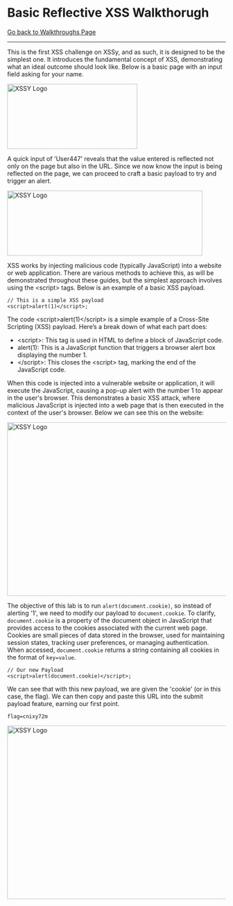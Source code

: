 <h1>Basic Reflective XSS Walkthorugh</h1>
<a href="main.html">Go back to Walkthroughs Page</a>
<hr>

<p>This is the first XSS challenge on XSSy, and as such, it is designed to be the simplest one. It introduces the fundamental concept of XSS, demonstrating what an ideal outcome should look like. Below is a basic page with an input field asking for your name.</p>

<div style="text-align: left;">
  <img src="https://raw.githubusercontent.com/Hpanton447/CyberBlog/89fc110165cc5825a0d3cca5094faf75f12f22f9/XSSy/images/basicReflectiveXSS/image1.png" alt="XSSY Logo" width="300" height="150">
</div>

<p> A quick input of 'User447' reveals that the value entered is reflected not only on the page but also in the URL. Since we now know the input is being reflected on the page, we can proceed to craft a basic payload to try and trigger an alert.</p>
  
 <div style="text-align: left;">
  <img src="https://raw.githubusercontent.com/Hpanton447/CyberBlog/refs/heads/main/XSSy/images/basicReflectiveXSS/image2.png" alt="XSSY Logo" width="450" height="150">
</div> 
  
<p> XSS works by injecting malicious code (typically JavaScript) into a website or web application. There are various methods to achieve this, as will be demonstrated throughout these guides, but the simplest approach involves using the &lt;script&gt; tags. Below is an example of a basic XSS payload.</p>

<pre><code>// This is a simple XSS payload 
&lt;script&gt;alert(1)&lt;/script&gt;;</code></pre>

<p>The code &lt;script&gt;alert(1)&lt;/script&gt; is a simple example of a Cross-Site Scripting (XSS) payload. Here’s a break down of what each part does:</p>

<ul>
  <li>&lt;script&gt;: This tag is used in HTML to define a block of JavaScript code.</li>
  <li>alert(1): This is a JavaScript function that triggers a browser alert box displaying the number 1.</li>
  <li>&lt;/script&gt;: This closes the &lt;script&gt tag, marking the end of the JavaScript code.</li>
</ul>

<p>When this code is injected into a vulnerable website or application, it will execute the JavaScript, causing a pop-up alert with the number 1 to appear in the user's browser. This demonstrates a basic XSS attack, where malicious JavaScript is injected into a web page that is then executed in the context of the user's browser. Below we can see this on the website:</p>


 <div style="text-align: left;">
  <img src="https://raw.githubusercontent.com/Hpanton447/CyberBlog/refs/heads/main/XSSy/images/basicReflectiveXSS/image3.png" alt="XSSY Logo" width="600" height="400">
</div> 

<p>The objective of this lab is to run <code>alert(document.cookie)</code>, so instead of alerting '1', we need to modify our payload to <code>document.cookie</code>. To clarify, <code>document.cookie</code> is a property of the document object in JavaScript that provides access to the cookies associated with the current web page. Cookies are small pieces of data stored in the browser, used for maintaining session states, tracking user preferences, or managing authentication. When accessed, <code>document.cookie</code> returns a string containing all cookies in the format of <code>key=value</code>.</p>

<pre><code>// Our new Payload
&lt;script&gt;alert(document.cookie)&lt;/script&gt;;</code></pre>

<p>We can see that with this new payload, we are given the 'cookie' (or in this case, the flag). We can then copy and paste this URL into the submit payload feature, earning our first point.</p>

<pre><code>flag=cnixy72m</code></pre>

 <div style="text-align: left;">
  <img src="https://raw.githubusercontent.com/Hpanton447/CyberBlog/refs/heads/main/XSSy/images/basicReflectiveXSS/image4.png" alt="XSSY Logo" width="600" height="400">
</div> 
